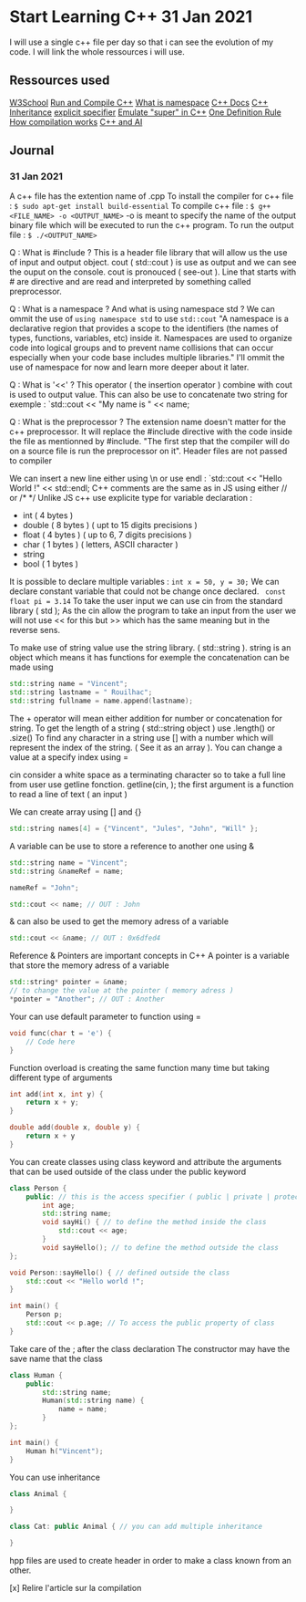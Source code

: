 # Start Learning C++ 31 Jan 2021

I will use a single c++ file per day so that i can see the evolution of my code.
I will link the whole ressources i will use.

## Ressources used

[W3School](https://www.w3schools.com/cpp/cpp_syntax.asp)
[Run and Compile C++](https://rupinderjeetkaur.wordpress.com/2014/06/20/run-a-cc-program-on-terminal-using-gcc-compiler/)
[What is namespace](https://docs.microsoft.com/en-us/cpp/cpp/namespaces-cpp?view=msvc-160#:~:text=A%20namespace%20is%20a%20declarative,code%20base%20includes%20multiple%20libraries.)
[C++ Docs](https://www.cplusplus.com/doc/tutorial/program_structure/)
[C++ Inheritance](https://www.tutorialspoint.com/cplusplus/cpp_inheritance.htm)
[explicit specifier](https://en.cppreference.com/w/cpp/language/explicit)
[Emulate "super" in C++](https://www.fluentcpp.com/2017/12/26/emulate-super-base/#:~:text=And%20C%2B%2B%20doesn't%20have,so%20often%20in%20C%2B%2B.)
[One Definition Rule](https://en.wikipedia.org/wiki/One_Definition_Rule)
[How compilation works](https://www.toptal.com/c-plus-plus/c-plus-plus-understanding-compilation)
[C++ and AI](https://www.linuxlinks.com/excellent-c-plus-plus-natural-language-processing-tools/)

## Journal

### 31 Jan 2021

A c++ file has the extention name of .cpp
To install the compiler for c++ file : `$ sudo apt-get install build-essential`
To compile c++ file : `$ g++ <FILE_NAME> -o <OUTPUT_NAME>` -o is meant to specify the name of the output binary file which will be executed to run the c++ program.
To run the output file : `$ ./<OUTPUT_NAME>`

Q : What is #include <iostream> ?
This is a header file library that will allow us the use of input and output object. cout ( std::cout ) is use as output and we can see the ouput on the console.
cout is pronouced ( see-out ).
Line that starts with # are directive and are read and interpreted by something called preprocessor.

Q : What is a namespace ? And what is using namespace std ?
We can ommit the use of `using namespace std` to use `std::cout`
"A namespace is a declarative region that provides a scope to the identifiers (the names of types, functions, variables, etc) inside it. Namespaces are used to organize code into logical groups and to prevent name collisions that can occur especially when your code base includes multiple libraries."
I'll ommit the use of namespace for now and learn more deeper about it later.

Q : What is '<<' ?
This operator ( the insertion operator ) combine with cout is used to output value.
This can also be use to concatenate two string for exemple : `std::cout << "My name is " << name;

Q : What is the preprocessor ?
The extension name doesn't matter for the c++ preprocessor. It will replace the #include directive with the code inside the file as mentionned by #include.
"The first step that the compiler will do on a source file is run the preprocessor on it". Header files are not passed to compiler

We can insert a new line either using \n or use endl : `std::cout << "Hello World !" << std::endl;
C++ comments are the same as in JS using either // or /\* \*/
Unlike JS c++ use explicite type for variable declaration :

-   int ( 4 bytes )
-   double ( 8 bytes ) ( upt to 15 digits precisions )
-   float ( 4 bytes ) ( up to 6, 7 digits precisions )
-   char ( 1 bytes ) ( letters, ASCII character )
-   string
-   bool ( 1 bytes )

It is possible to declare multiple variables : `int x = 50, y = 30;`
We can declare constant variable that could not be change once declared.
` const float pi = 3.14`
To take the user input we can use cin from the standard library ( std );
As the cin allow the program to take an input from the user we will not use << for this but >> which has the same meaning but in the reverse sens.

To make use of string value use the string library. ( std::string ). string is an object which means it has functions for exemple the concatenation can be made using

```c++
std::string name = "Vincent";
std::string lastname = " Rouilhac";
std::string fullname = name.append(lastname);
```

The + operator will mean either addition for number or concatenation for string.
To get the length of a string ( std::string object ) use .length() or .size()
To find any character in a string use [] with a number which will represent the index of the string. ( See it as an array ).
You can change a value at a specify index using =

cin consider a white space as a terminating character so to take a full line from user use getline fonction. getline(cin, <VARIABLE>); the first argument is a function to read a line of text ( an input )

We can create array using [] and {}

```c++
std::string names[4] = {"Vincent", "Jules", "John", "Will" };
```

A variable can be use to store a reference to another one using &

```c++
std::string name = "Vincent";
std::string &nameRef = name;

nameRef = "John";

std::cout << name; // OUT : John
```

& can also be used to get the memory adress of a variable

```c++
std::cout << &name; // OUT : 0x6dfed4
```

Reference & Pointers are important concepts in C++
A pointer is a variable that store the memory adress of a variable

```c++
std::string* pointer = &name;
// to change the value at the pointer ( memory adress )
*pointer = "Another"; // OUT : Another
```

Your can use default parameter to function using =

```c++
void func(char t = 'e') {
    // Code here
}
```

Function overload is creating the same function many time but taking different type of arguments

```c++
int add(int x, int y) {
    return x + y;
}

double add(double x, double y) {
    return x + y
}
```

You can create classes using class keyword and attribute the arguments that can be used outside of the class under the public keyword

```c++
class Person {
    public: // this is the access specifier ( public | private | protected )
        int age;
        std::string name;
        void sayHi() { // to define the method inside the class
            std::cout << age;
        }
        void sayHello(); // to define the method outside the class
};

void Person::sayHello() { // defined outside the class
    std::cout << "Hello world !";
}

int main() {
    Person p;
    std::cout << p.age; // To access the public property of class
}
```

Take care of the ; after the class declaration
The constructor may have the save name that the class

```c++
class Human {
    public:
        std::string name;
        Human(std::string name) {
            name = name;
        }
};

int main() {
    Human h("Vincent");
}
```

You can use inheritance

```c++
class Animal {

}

class Cat: public Animal { // you can add multiple inheritance

}
```

hpp files are used to create header in order to make a class known from an other.

[x] Relire l'article sur la compilation
